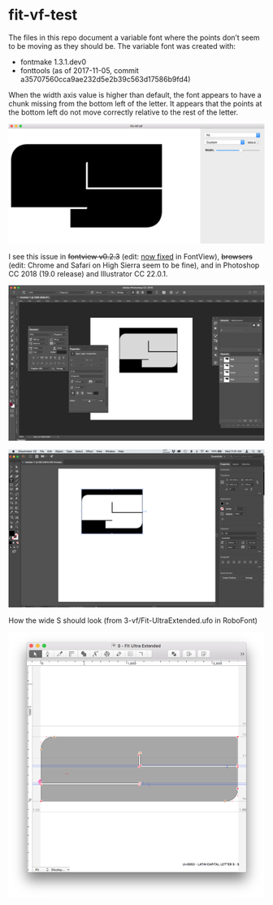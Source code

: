 # fit-vf-test

The files in this repo document a variable font where the points don’t seem to be moving as they should be. The variable font was created with:

* fontmake 1.3.1.dev0
* fonttools (as of 2017-11-05, commit a35707560cca9ae232d5e2b39c563d17586b9fd4)

When the width axis value is higher than default, the font appears to have a chunk missing from the bottom left of the letter. It appears that the points at the bottom left do not move correctly relative to the rest of the letter.

![Variable font in fontmake](screenshot-vf.png)

I see this issue in <del>fontview v0.2.3</del> (edit: [now fixed](https://github.com/fonttools/fonttools/issues/1103) in FontView), <del>browsers</del> (edit: Chrome and Safari on High Sierra seem to be fine), and in Photoshop CC 2018 (19.0 release) and Illustrator CC 22.0.1.

![Variable font in photoshop](screenshot-ps.png)

![Variable font in Illustrator](screenshot-il.png)


How the wide S should look (from 3-vf/Fit-UltraExtended.ufo in RoboFont)

![UFO in RoboFont](screenshot-rf.png)
